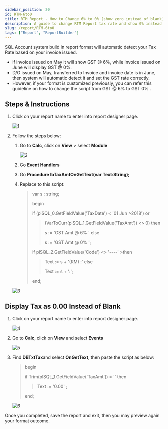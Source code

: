 ```yaml
---
sidebar_position: 20
id: RTM-6to0
title: RTM Report - How to Change 6% to 0% (show zero instead of blank)
description: A guide to change RTM Report tax rate and show 0% instead of blank
slug: /report/RTM-6to0
tags: ["Report", "ReportBuilder"]
---
```


SQL Account system build in report format will automatic detect your Tax Rate based on your invoice issued.

- if invoice issued on May it will show GST @ 6%, while invoice issued on June will display GST @ 0%.
- D/O issued on May, transferred to Invoice and invoice date is in June, then system will automatic detect it and set the GST rate correctly.
- However, if your format is customized previously, you can refer this guideline on how to change the script from GST @ 6% to GST 0% .

## Steps & Instructions

1. Click on your report name to enter into report designer page.

   ![1](/img/report/RTM-6to0/1.png)

2. Follow the steps below:

   1. Go to **Calc**, click on **View** > select **Module**

      ![2](/img/report/RTM-6to0/2.png)

   2. Go **Event Handlers**

   3. Go **Procedure lbTaxAmtOnGetText(var Text:String);**

   4. Replace to this script:

      >var s : string;
      >
      >begin
      >
      >if (plSQL_0.GetFieldValue('TaxDate') < '01 Jun >2018') or
      >
      >>(VarToCurr(plSQL_1.GetFieldValue('TaxAmt')) &lt;> 0) then
      >>
      >>s := 'GST Amt @ 6% ' else
      >>
      >>s := 'GST Amt @ 0% ';
      >
      >if plSQL_2.GetFieldValue('Code') &lt;> '----' >then
      >
      >>Text := s + '(RM) :' else
      >>
      >>Text := s + ':';
      >
      >end;

   ![3](/img/report/RTM-6to0/3.png)

## Display Tax as 0.00 Instead of Blank

1. Click on your report name to enter into report designer page.

   ![4](/img/report/RTM-6to0/4.png)

2. Go to **Calc**, click on **View** and select **Events**

   ![5](/img/report/RTM-6to0/5.png)

3. Find **DBTxtTax**and select **OnGetText**, then paste the script as below:

   >begin
   >
   >if Trim(plSQL_1.GetFieldValue('TaxAmt')) = '' then
   >
   >>Text := '0.00' ;
   >
   >end;

   ![6](/img/report/RTM-6to0/6.png)

Once you completed, save the report and exit, then you may preview again your format outcome.
